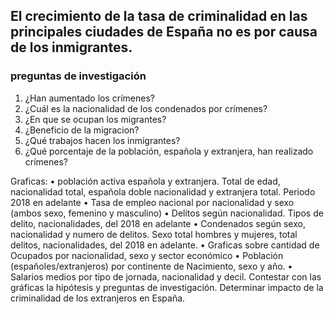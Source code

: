 ## El crecimiento de la tasa de criminalidad en las principales ciudades de España no es por causa de los inmigrantes. 

### preguntas de investigación
1. ¿Han aumentado los crímenes?
2. ¿Cuál es la nacionalidad de los condenados por crímenes?
3. ¿En que se ocupan los migrantes?
4. ¿Beneficio de la migracion? 
5. ¿Qué trabajos hacen los inmigrantes?
6. ¿Qué porcentaje de la población, española y extranjera, han realizado crímenes?

Graficas:
•	población activa española y extranjera. Total de edad, nacionalidad total, española doble nacionalidad y extranjera total. Periodo 2018 en adelante
•	Tasa de empleo nacional por nacionalidad y sexo (ambos sexo, femenino y masculino)
•	Delitos según nacionalidad. Tipos de delito, nacionalidades, del 2018 en adelante
•	Condenados según sexo, nacionalidad y numero de delitos. Sexo total hombres y mujeres, total delitos, nacionalidades, del 2018 en adelante.
•	Graficas sobre cantidad de Ocupados por nacionalidad, sexo y sector económico
•	Población (españoles/extranjeros) por continente de Nacimiento, sexo y año.
•	Salarios medios por tipo de jornada, nacionalidad y decil.
Contestar con las gráficas la hipótesis y preguntas de investigación. Determinar impacto de la criminalidad de los extranjeros en España. 
